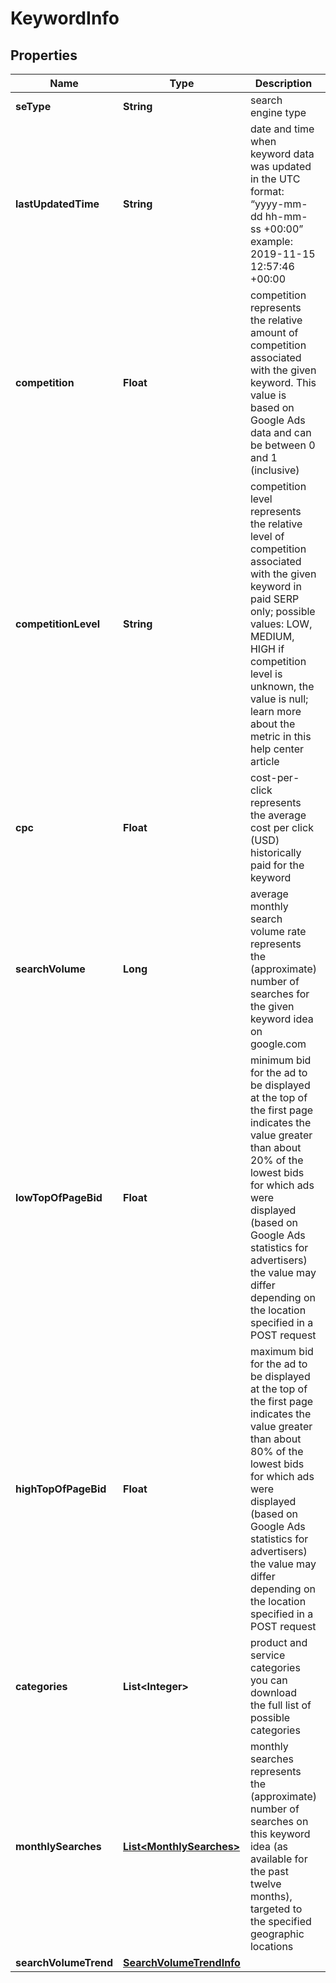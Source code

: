 

# KeywordInfo


## Properties

| Name | Type | Description | Notes |
|------------ | ------------- | ------------- | -------------|
|**seType** | **String** | search engine type |  [optional] |
|**lastUpdatedTime** | **String** | date and time when keyword data was updated in the UTC format: “yyyy-mm-dd hh-mm-ss +00:00” example: 2019-11-15 12:57:46 +00:00 |  [optional] |
|**competition** | **Float** | competition represents the relative amount of competition associated with the given keyword. This value is based on Google Ads data and can be between 0 and 1 (inclusive) |  [optional] |
|**competitionLevel** | **String** | competition level represents the relative level of competition associated with the given keyword in paid SERP only; possible values: LOW, MEDIUM, HIGH if competition level is unknown, the value is null; learn more about the metric in this help center article |  [optional] |
|**cpc** | **Float** | cost-per-click represents the average cost per click (USD) historically paid for the keyword |  [optional] |
|**searchVolume** | **Long** | average monthly search volume rate represents the (approximate) number of searches for the given keyword idea on google.com |  [optional] |
|**lowTopOfPageBid** | **Float** | minimum bid for the ad to be displayed at the top of the first page indicates the value greater than about 20% of the lowest bids for which ads were displayed (based on Google Ads statistics for advertisers) the value may differ depending on the location specified in a POST request |  [optional] |
|**highTopOfPageBid** | **Float** | maximum bid for the ad to be displayed at the top of the first page indicates the value greater than about 80% of the lowest bids for which ads were displayed (based on Google Ads statistics for advertisers) the value may differ depending on the location specified in a POST request |  [optional] |
|**categories** | **List&lt;Integer&gt;** | product and service categories you can download the full list of possible categories |  [optional] |
|**monthlySearches** | [**List&lt;MonthlySearches&gt;**](MonthlySearches.md) | monthly searches represents the (approximate) number of searches on this keyword idea (as available for the past twelve months), targeted to the specified geographic locations |  [optional] |
|**searchVolumeTrend** | [**SearchVolumeTrendInfo**](SearchVolumeTrendInfo.md) |  |  [optional] |



